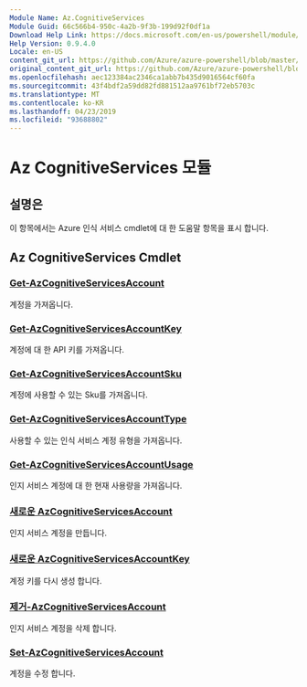 ```yaml
---
Module Name: Az.CognitiveServices
Module Guid: 66c566b4-950c-4a2b-9f3b-199d92f0df1a
Download Help Link: https://docs.microsoft.com/en-us/powershell/module/az.cognitiveservices
Help Version: 0.9.4.0
Locale: en-US
content_git_url: https://github.com/Azure/azure-powershell/blob/master/src/CognitiveServices/CognitiveServices/help/Az.CognitiveServices.md
original_content_git_url: https://github.com/Azure/azure-powershell/blob/master/src/CognitiveServices/CognitiveServices/help/Az.CognitiveServices.md
ms.openlocfilehash: aec123384ac2346ca1abb7b435d9016564cf60fa
ms.sourcegitcommit: 43f4bdf2a59dd82fd881512aa9761bf72eb5703c
ms.translationtype: MT
ms.contentlocale: ko-KR
ms.lasthandoff: 04/23/2019
ms.locfileid: "93688802"
---
```

# Az CognitiveServices 모듈
## 설명은
이 항목에서는 Azure 인식 서비스 cmdlet에 대 한 도움말 항목을 표시 합니다.

## Az CognitiveServices Cmdlet
### [Get-AzCognitiveServicesAccount](Get-AzCognitiveServicesAccount.md)
계정을 가져옵니다.

### [Get-AzCognitiveServicesAccountKey](Get-AzCognitiveServicesAccountKey.md)
계정에 대 한 API 키를 가져옵니다.

### [Get-AzCognitiveServicesAccountSku](Get-AzCognitiveServicesAccountSku.md)
계정에 사용할 수 있는 Sku를 가져옵니다.

### [Get-AzCognitiveServicesAccountType](Get-AzCognitiveServicesAccountType.md)
사용할 수 있는 인식 서비스 계정 유형을 가져옵니다.

### [Get-AzCognitiveServicesAccountUsage](Get-AzCognitiveServicesAccountUsage.md)
인지 서비스 계정에 대 한 현재 사용량을 가져옵니다.

### [새로운 AzCognitiveServicesAccount](New-AzCognitiveServicesAccount.md)
인지 서비스 계정을 만듭니다.

### [새로운 AzCognitiveServicesAccountKey](New-AzCognitiveServicesAccountKey.md)
계정 키를 다시 생성 합니다.

### [제거-AzCognitiveServicesAccount](Remove-AzCognitiveServicesAccount.md)
인지 서비스 계정을 삭제 합니다.

### [Set-AzCognitiveServicesAccount](Set-AzCognitiveServicesAccount.md)
계정을 수정 합니다.

